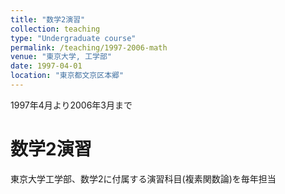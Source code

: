 ```yaml
---
title: "数学2演習"
collection: teaching
type: "Undergraduate course"
permalink: /teaching/1997-2006-math
venue: "東京大学, 工学部"
date: 1997-04-01
location: "東京都文京区本郷"
---
```


1997年4月より2006年3月まで

数学2演習
======
東京大学工学部、数学2に付属する演習科目(複素関数論)を毎年担当
